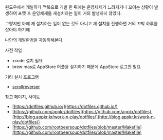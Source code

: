윈도우에서 개발하다 맥북으로 개발 한 뒤에는 운영체제가 느려지거나 꼬이는 상황이 발생하여 포맷 후 운영체제를 재설치하는 일이 거의 발생하지 않았다.

그렇지만 아예 재 설치하는 일이 없는 것도 아니고 재 설치를 진행하면 거의 꼬박 하루를 잡아야 하기에

나만의 개발환경을 자동화해본다.

사전 작업
* xcode 설치 필요
* brew mas로 AppStore 어플을 설치하기 때문에 AppStore 로그인 필요

기타 설치 프로그램
* [scrollreverser](https://pilotmoon.com/scrollreverser/)

참고 페이지, 사이트
* [https://dotfiles.github.io/](https://dotfiles.github.io/)
* [https://github.com/appkr/dotfiles](https://github.com/appkr/dotfiles), [http://blog.appkr.kr/work-n-play/dotfiles/](http://blog.appkr.kr/work-n-play/dotfiles/)
* [https://github.com/rootbeersoup/dotfiles/blob/master/Makefile](https://github.com/rootbeersoup/dotfiles/blob/master/Makefile)
